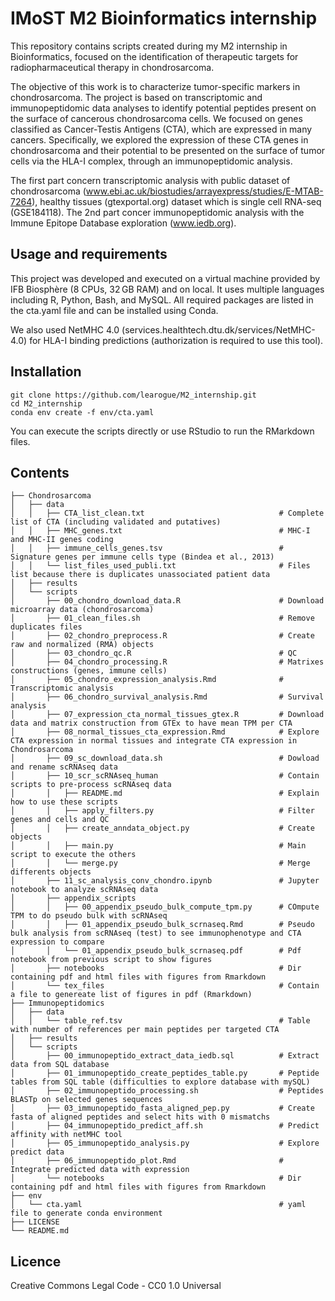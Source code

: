 # IMoST M2 Bioinformatics internship

This repository contains scripts created during my M2 internship in Bioinformatics, focused on the identification of therapeutic targets for radiopharmaceutical therapy in chondrosarcoma.

The objective of this work is to characterize tumor-specific markers in chondrosarcoma. The project is based on transcriptomic and immunopeptidomic data analyses to identify potential peptides present on the surface of cancerous chondrosarcoma cells. We focused on genes classified as Cancer-Testis Antigens (CTA), which are expressed in many cancers. Specifically, we explored the expression of these CTA genes in chondrosarcoma and their potential to be presented on the surface of tumor cells via the HLA-I complex, through an immunopeptidomic analysis.

The first part concern transcriptomic analysis with public dataset of chondrosarcoma (www.ebi.ac.uk/biostudies/arrayexpress/studies/E-MTAB-7264), healthy tissues (gtexportal.org) dataset which is single cell RNA-seq (GSE184118).
The 2nd part concer immunopeptidomic analysis with the Immune Epitope Database exploration (www.iedb.org).

## Usage and requirements
This project was developed and executed on a virtual machine provided by IFB Biosphère (8 CPUs, 32 GB RAM) and on local. It uses multiple languages including R, Python, Bash, and MySQL. All required packages are listed in the cta.yaml file and can be installed using Conda.

We also used NetMHC 4.0 (services.healthtech.dtu.dk/services/NetMHC-4.0) for HLA-I binding predictions (authorization is required to use this tool).

## Installation
```
git clone https://github.com/learogue/M2_internship.git
cd M2_internship 
conda env create -f env/cta.yaml
```
You can execute the scripts directly or use RStudio to run the RMarkdown files.

## Contents
```
├── Chondrosarcoma
│   ├── data
│   │   ├── CTA_list_clean.txt                              # Complete list of CTA (including validated and putatives)
│   │   ├── MHC_genes.txt                                   # MHC-I and MHC-II genes coding
│   │   ├── immune_cells_genes.tsv                          # Signature genes per immune cells type (Bindea et al., 2013)
│   │   └── list_files_used_publi.txt                       # Files list because there is duplicates unassociated patient data
│   ├── results
│   └── scripts
│       ├── 00_chondro_download_data.R                      # Download microarray data (chondrosarcoma)
│       ├── 01_clean_files.sh                               # Remove duplicates files
│       ├── 02_chondro_preprocess.R                         # Create raw and normalized (RMA) objects
│       ├── 03_chondro_qc.R                                 # QC
│       ├── 04_chondro_processing.R                         # Matrixes constructions (genes, immune cells)
│       ├── 05_chondro_expression_analysis.Rmd              # Transcriptomic analysis
│       ├── 06_chondro_survival_analysis.Rmd                # Survival analysis
│       ├── 07_expression_cta_normal_tissues_gtex.R         # Download data and matrix construction from GTEx to have mean TPM per CTA
│       ├── 08_normal_tissues_cta_expression.Rmd            # Explore CTA expression in normal tissues and integrate CTA expression in Chondrosarcoma
│       ├── 09_sc_download_data.sh                          # Dowload and rename scRNAseq data
│       ├── 10_scr_scRNAseq_human                           # Contain scripts to pre-process scRNAseq data
│       │   ├── README.md                                   # Explain how to use these scripts
│       │   ├── apply_filters.py                            # Filter genes and cells and QC
│       │   ├── create_anndata_object.py                    # Create objects
│       │   ├── main.py                                     # Main script to execute the others
│       │   └── merge.py                                    # Merge differents objects
│       ├── 11_sc_analysis_conv_chondro.ipynb               # Jupyter notebook to analyze scRNAseq data
│       ├── appendix_scripts
│       │   ├── 00_appendix_pseudo_bulk_compute_tpm.py      # COmpute TPM to do pseudo bulk with scRNAseq
│       │   ├── 01_appendix_pseudo_bulk_scrnaseq.Rmd        # Pseudo bulk analysis from scRNAseq (test) to see immunophenotype and CTA expression to compare
│       │   └── 01_appendix_pseudo_bulk_scrnaseq.pdf        # Pdf notebook from previous script to show figures
│       ├── notebooks                                       # Dir containing pdf and html files with figures from Rmarkdown
│       └── tex_files                                       # Contain a file to genereate list of figures in pdf (Rmarkdown)               
├── Immunopeptidomics
│   ├── data
│   │   └── table_ref.tsv                                   # Table with number of references per main peptides per targeted CTA
│   ├── results
│   └── scripts
│       ├── 00_immunopeptido_extract_data_iedb.sql          # Extract data from SQL database
│       ├── 01_immunopeptido_create_peptides_table.py       # Peptide tables from SQL table (difficulties to explore database with mySQL)
│       ├── 02_immunopeptido_processing.sh                  # Peptides BLASTp on selected genes sequences 
│       ├── 03_immunopeptido_fasta_aligned_pep.py           # Create fasta of aligned peptides and select hits with 0 mismatchs
│       ├── 04_immunopeptido_predict_aff.sh                 # Predict affinity with netMHC tool
│       ├── 05_immunopeptido_analysis.py                    # Explore predict data
│       ├── 06_immunopeptido_plot.Rmd                       # Integrate predicted data with expression
│       └── notebooks                                       # Dir containing pdf and html files with figures from Rmarkdown
├── env
│   └── cta.yaml                                            # yaml file to generate conda environment
├── LICENSE
└── README.md
```

## Licence
Creative Commons Legal Code - CC0 1.0 Universal
